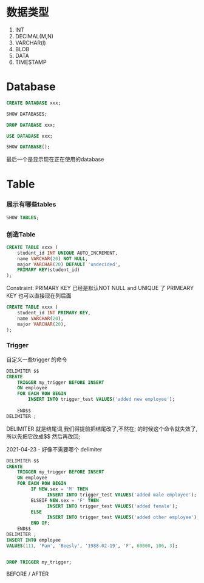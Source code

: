 # 数据类型
1. INT
2. DECIMAL(M,N)
3. VARCHAR(l)
4. BLOB
5. DATA
6. TIMESTAMP


# Database

```sql
CREATE DATABASE xxx;

SHOW DATABASES;

DROP DATABASE xxx;

USE DATABASE xxx;

SHOW DATABASE();

```
最后一个是显示现在正在使用的database


# Table

### 展示有哪些tables

```sql
SHOW TABLES;

```

### 创造Table

```sql
CREATE TABLE xxxx (
	student_id INT UNIQUE AUTO_INCREMENT,
	name VARCHAR(20) NOT NULL,
	major VARCHAR(20) DEFAULT 'undecided',
	PRIMARY KEY(student_id)
);
```


Constraint:
PRIMARY KEY 已经是默认NOT NULL and UNIQUE 了
PRIMEARY KEY 也可以直接现在列后面

```sql
CREATE TABLE xxxx (
	student_id INT PRIMARY KEY,
	name VARCHAR(20),
	major VARCHAR(20),
);
```



### Trigger

自定义一些trigger 的命令

```sql
DELIMITER $$
CREATE
	TRIGGER my_trigger BEFORE INSERT
	ON employee
	FOR EACH ROW BEGIN
		INSERT INTO trigger_test VALUES('added new employee');
		
	END$$
DELIMITER ;
```

DELIMITER 就是结尾词,我们得提前把结尾改了,不然在; 的时候这个命令就失效了,所以先把它改成$$ 然后再改回;

2021-04-23 - 好像不需要哪个 delimiter

```sql
DELIMITER $$
CREATE
    TRIGGER my_trigger BEFORE INSERT
    ON employee
    FOR EACH ROW BEGIN
         IF NEW.sex = 'M' THEN
               INSERT INTO trigger_test VALUES('added male employee');
         ELSEIF NEW.sex = 'F' THEN
               INSERT INTO trigger_test VALUES('added female');
         ELSE
               INSERT INTO trigger_test VALUES('added other employee');
         END IF;
    END$$
DELIMITER ;
INSERT INTO employee
VALUES(111, 'Pam', 'Beesly', '1988-02-19', 'F', 69000, 106, 3);


DROP TRIGGER my_trigger;
```

BEFORE / AFTER 



```